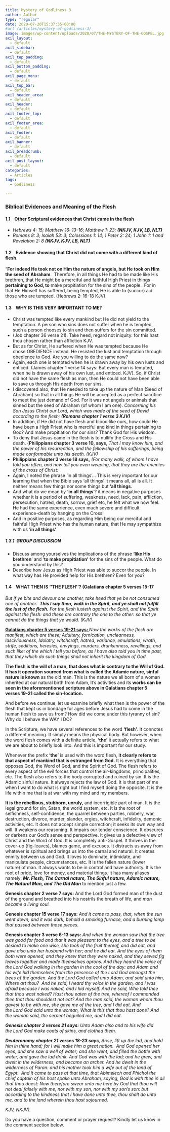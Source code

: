```yaml
---
title: Mystery of Godliness 3
author: Author
type: "regular"
date: 2020-07-20T15:37:35+00:00
#url /articles/mystery-of-godliness-3/
image: images/wp-content/uploads/2020/07/THE-MYSTERY-OF-THE-GOSPEL.jpg
axil_layout:
  - default
axil_sidebar:
  - default
axil_top_padding:
  - default
axil_bottom_padding:
  - default
axil_page_menu:
  - default
axil_top_bar:
  - default
axil_header_area:
  - default
axil_header:
  - default
axil_footer_top:
  - default
axil_footer_area:
  - default
axil_footer:
  - default
axil_banner:
  - default
axil_breadcrumb:
  - default
axil_post_layout:
  - default
categories:
  - Articles
tags:
  - Godliness

---
```

### Biblical Evidences and Meaning of the Flesh

#### 1.1&nbsp;&nbsp;&nbsp; Other Scriptural evidences that Christ came in the flesh

  * _Hebrews 4: 15; Matthew 16: 13-16;&nbsp;Matthew 1:&nbsp;23;&nbsp;**(NKJV, KJV, LB, NLT)**_
  * _Romans 8:&nbsp;3; Isaiah 53: 3;&nbsp;Colossians&nbsp;1: 14; 1 Peter 2: 24; 1&nbsp;John 1: 1 and Revelation 2:&nbsp;8&nbsp;**(NKJV, KJV, LB, NLT)**_

#### 1.2&nbsp;&nbsp;&nbsp; Evidence showing that Christ did not come with a different kind of flesh.

“**For indeed He took not on Him the nature of angels, but He took on Him the seed of Abraham**.&nbsp; Therefore, in all things He had to be made like His brethren, that He might be a merciful and faithful High Priest in things **pertaining to God, to** make propitiation for the sins of the people.&nbsp; For in that He Himself has suffered, being tempted, He is able to (succor) aid those who are tempted. (Hebrews 2: 16-18 KJV).

#### 1.3&nbsp;&nbsp;&nbsp; WHY IS THIS VERY IMPORTANT TO ME?

  * Christ was tempted like every mankind but He did not yield to the temptation. A person who sins does not suffer when he is tempted, such&nbsp;a person chooses to sin and then suffers for the sin committed.
  * (Job&nbsp;chapter&nbsp;36&nbsp;verse&nbsp;21).&nbsp;Take heed, regard not iniquity: for this hast thou chosen rather than affliction&nbsp;KJV.
  * But as for Christ, He suffered when He was tempted because He chose&nbsp;OBEDIENCE&nbsp;instead. He resisted the lust and temptation through obedience to God. Are you willing to do the same now?
  * Again, each one is tempted when he is drawn away by his own lusts and enticed.&nbsp;(James&nbsp;chapter&nbsp;1&nbsp;verse&nbsp;14&nbsp;says:&nbsp;But every man is tempted, when he is drawn away of his own lust, and enticed.&nbsp;KJV). So, if Christ did not have the same flesh as man, then He could not have been able to save us through His death from our sins.
  * I discovered also, that He needed to take up the nature of Man (Seed of Abraham) so that in all things He will be accepted as a perfect sacrifice to meet the just demand of God. For it was not angels or animals that sinned but the seed of Abraham (of whom I am one).&nbsp;_Concerning his Son Jesus Christ our Lord, which was made of the seed of David according to the flesh;&nbsp;**(Romans&nbsp;chapter&nbsp;1&nbsp;verse&nbsp;3 KJV)**_
  * In addition, if He did not have flesh and blood like ours, how could He have been a High Priest who is merciful and kind in things pertaining to God? And make propitiation for our sins? Thank God for His wisdom.
  * To deny that Jesus came in the flesh is to nullify the Cross and His death. (**Philippians&nbsp;chapter&nbsp;3&nbsp;verse&nbsp;10,&nbsp;says,&nbsp;**_That I may know him, and the power of his resurrection, and the fellowship of his sufferings, being made conformable unto his death.&nbsp;(KJV)_
  * **Philippians&nbsp;chapter 3 verse&nbsp;18&nbsp;says,**_&nbsp;(For many walk, of whom I have told you often, and now tell you even weeping, that they are the enemies of the cross of Christ:_
  * Again, I noted the phrase ‘in all things’&#8230; This is very important for our learning that when the Bible says&nbsp;‘all things’ it means all, all is all. It neither means few things nor some things but&nbsp;**‘all things**.
  * And what do we mean by&nbsp;**‘in**&nbsp;**all things**’? it means in negative purposes whether it is a period of suffering, weakness, need, lack, pain, affliction, persecution, hatred, death, sorrow, grief etc, he felt what we now feel. He had the same experience, even much severe and difficult experience-death by hanging on the Cross!
  * And in positive purposes, as regarding Him being our merciful and faithful High Priest who has the human nature, that He may sympathize with us ‘**in all things’**

##### 1.3.1&nbsp; GROUP DISCUSSION

  * Discuss among yourselves the implications of the phrase&nbsp;**‘like His brethren**’ and ‘**to make propitiation’**&nbsp;for the sins of the people. What do you understand by this?
  * Describe how Jesus as High Priest was able to&nbsp;succor&nbsp;the people. In what way has He provided help for His brethren? Even for you?

#### 1.4&nbsp;&nbsp;&nbsp; WHAT THEN IS ‘’THE FLESH’’? (Galatians chapter 5 verses 15-17

_But if ye bite and devour one another, take heed that ye be not consumed one of another.&nbsp;&nbsp;**This I say then,&nbsp;walk in the Spirit, and ye shall not fulfill the lust of the flesh.**&nbsp;For the flesh lusteth against the Spirit, and the Spirit against the flesh: and these are contrary the one to the other: so that ye cannot do the things that ye would.&nbsp;(KJV)_

**<u>Galatians chapter 5 verses&nbsp;19-21&nbsp;says:&nbsp;</u>**_Now the works of the flesh are manifest, which are these; Adultery, fornication, uncleanness, lasciviousness,&nbsp;Idolatry, witchcraft, hatred, variance, emulations, wrath, strife, seditions, heresies,&nbsp;envyings, murders, drunkenness, revellings, and such like: of the which I tell you before, as I have also told you in time past, that they which do such things shall not inherit the kingdom of God._

**The flesh is the will of a man, that does what is contrary to the Will of God. It has it operation sourced from what is called the Adamic nature, sinful nature is known** as the old man. This is the nature we all born of a woman inherited at our natural birth from Adam, It’s activities and its **works can be seen in the aforementioned scripture above in Galatians chapter 5 verses&nbsp;19-21 called the sin-location.**

And before we continue, let us examine briefly what then is the power of the flesh that kept us in bondage for ages before Jesus had to come in the human flesh to save us from? How did we come under this tyranny of sin? Why do I behave the WAY I DO?

In the Scripture, we have several references to the word&nbsp;**‘flesh’**. It connotes a different meaning. It simply means the physical body. But however, when the word flesh comes with a definite article,&nbsp;**‘the’**&nbsp;it actually refers to what we are about to briefly look into. And this is important for our study.

Whenever the prefix&nbsp;**‘the’**&nbsp;is used with the word flesh,&nbsp;**it clearly refers to that aspect of mankind that is estranged from God.**&nbsp;It is everything that opposes God, the Word of God, and the Spirit of God. The flesh refers to every aspect of the evil forces that control the air-kingdoms, principalities, etc. The flesh also refers to the body corrupted and ruined by sin. It is the Adamic sinful nature. It always rejects the law of God. It is that part of me when I want to do what is right but I find myself doing the opposite. It is the life within me that is at war with my mind and my members.

**It is the rebellious, stubborn, unruly,** and incorrigible part of man.&nbsp;It is the legal ground for sin,&nbsp;Satan, the world system, etc. It is the root of selfishness, self-confidence, the quarrel between parties, robbery, war, destruction, divorce, murder, slander, orgies, witchcraft, infidelity, demonic activities, etc. It does not accept simple correction; it seeks its own way and will. It weakens our reasoning. It impairs our tender conscience. It obscures or darkens our God&#8217;s sense and perspective. It gives us a defective view of Christ and the Word of God. It is completely anti-Gospel. It thrives in the cover-up&nbsp;(fig-leaves),&nbsp;blames game, and excuses. It distracts us away from whatever is spiritual and brings us into the carnal and natural. It creates enmity between us and God. It loves to dominate, intimidate, and manipulate people, circumstances, etc. It is the fallen nature&nbsp;(lower nature)&nbsp;of man. It always wants to be in control and have authority. It is the root of pride, love for money, and material things. It has many aliases namely;&nbsp;**_Mr. Flesh, The Carnal nature, The Sinful nature, Adamic nature, The Natural Man, and The Old Man_**&nbsp;to mention just a few.

**Genesis chapter&nbsp;2&nbsp;verse&nbsp;7&nbsp;says:** And the&nbsp;Lord&nbsp;God formed man of the dust of the ground and breathed into his nostrils the breath of life, and _man became a living soul._

**Genesis chapter&nbsp;15&nbsp;verse&nbsp;17&nbsp;says:** _And it came to pass, that, when the sun went down, and it was dark, behold a smoking furnace, and a burning lamp that passed between those pieces._

**Genesis chapter&nbsp;3&nbsp;verse&nbsp;6-13&nbsp;says:**_&nbsp;And when the woman saw that the tree was good for food and that it was pleasant to the eyes, and a tree to be desired to make one wise, she took of the fruit thereof, and did eat, and gave also unto her husband with her; and he did eat.&nbsp;And the eyes of them both were opened, and they knew that they were naked, and they sewed fig leaves together and made themselves aprons. And they heard the voice of the&nbsp;Lord&nbsp;God walking in the garden in the cool of the day: and Adam and his wife hid themselves from the presence of the&nbsp;Lord&nbsp;God amongst the trees of the garden. And the&nbsp;Lord&nbsp;God called unto Adam, and said unto him, Where art thou? &nbsp;And he said, I heard thy voice in the garden, and I was afraid because I was naked, and I hid myself. And he said, Who told thee that thou wast naked? Hast thou eaten of the tree, whereof I commanded thee that thou shouldest not eat? And the man said, the woman whom thou gavest to be with me, she gave me of the tree, and I did eat. And the&nbsp;Lord&nbsp;God said unto the woman, What is this that thou hast done? And the woman said, the serpent beguiled me, and I did eat._

**_Genesis chapter 3 verses&nbsp;21&nbsp;says:_**_&nbsp;Unto Adam also and to his wife did the&nbsp;Lord&nbsp;God make coats of skins, and clothed them._

**_Deuteronomy&nbsp;chapter&nbsp;21&nbsp;verses&nbsp;18-23&nbsp;says,&nbsp;_**_Arise, lift up the lad, and hold him in thine hand; for I will make him a great nation. &nbsp;And God opened her eyes, and she saw a well of water; and she went, and filled the bottle with water, and gave the lad drink. And God was with the lad; and he grew, and dwelt in the wilderness, and became an archer. And he dwelt in the wilderness of Paran: and his mother took him a wife out of the land of Egypt. &nbsp;And it came to pass at that time, that Abimelech and Phichol the chief captain of his host spake unto Abraham, saying, God is with thee in all that thou doest:&nbsp;Now therefore swear unto me here by God that thou wilt not deal falsely with me, nor with my son, nor with my son&#8217;s son: but according to the kindness that I have done unto thee, thou shalt do unto me, and to the land wherein thou hast sojourned._

_KJV, NKJV)._

Do you have a question, comment or prayer request? Kindly let us know in the comment section below.